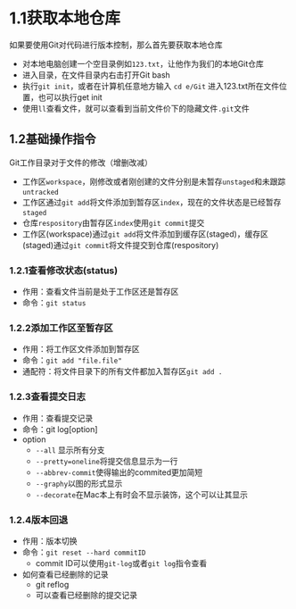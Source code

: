  # 1.1获取本地仓库
如果要使用Git对代码进行版本控制，那么首先要获取本地仓库
* 对本地电脑创建一个空目录例如`123.txt`，让他作为我们的本地Git仓库
* 进入目录，在文件目录内右击打开Git bash
* 执行`git init`，或者在计算机任意地方输入 `cd e/Git`  进入123.txt所在文件位置，也可以执行get init
* 使用`ll`查看文件，就可以查看到当前文件价下的隐藏文件`.git`文件

## 1.2基础操作指令
Git工作目录对于文件的修改（增删改减）
* 工作区`workspace`，刚修改或者刚创建的文件分别是未暂存`unstaged`和未跟踪`untracked`
* 工作区通过`git add`将文件添加到暂存区`index`，现在的文件状态是已经暂存`staged`
* 仓库`respository`由暂存区`index`使用`git commit`提交
* 工作区(workspace)通过`git add`将文件添加到缓存区(staged)，缓存区(staged)通过`git commit`将文件提交到仓库(respository) 

### 1.2.1查看修改状态(status)
* 作用：查看文件当前是处于工作区还是暂存区
* 命令：`git status`

### 1.2.2添加工作区至暂存区
* 作用：将工作区文件添加到暂存区
* 命令：`git add "file.file"`
 * 通配符：将文件目录下的所有文件都加入暂存区`git add .`

### 1.2.3查看提交日志
* 作用：查看提交记录
* 命令：git log[option]
 * option
   * `--all` 显示所有分支
   * `--pretty=oneline`将提交信息显示为一行
   * `--abbrev-commit`使得输出的commited更加简短
   * `--graphy`以图的形式显示
   * `--decorate`在Mac本上有时会不显示装饰，这个可以让其显示

### 1.2.4版本回退
*  作用：版本切换
*  命令：`git reset --hard commitID`
   * commit  ID可以使用`git-log`或者`git log`指令查看 
* 如何查看已经删除的记录
   * git reflog
   * 可以查看已经删除的提交记录





